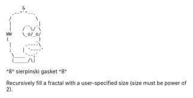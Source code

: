           &
      .--"`"--.
     /         \
     |     __  _|
     |    /  \/ \
    WW    \_o/_o/
    (          _)
     |     .----\
     ;    | '----'
      \____'--;`
      |_____/\|

^8^ sierpinski gasket ^8^

Recursively fill a fractal with a user-specified size (size must be power of 2).
